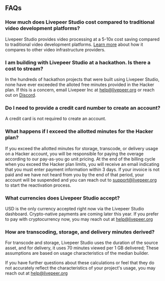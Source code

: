 ## FAQs

### **How much does Livepeer Studio cost compared to traditional video development platforms?**

Livepeer Studio provides video processing at a 5-10x cost saving compared to
traditional video development platforms. [Learn more](/compare) about how it
compares to other video infrastructure providers.

### **I am building with Livepeer Studio at a hackathon. Is there a cost to stream?**

In the hundreds of hackathon projects that were built using Livepeer Studio,
none have ever exceeded the alloted free minutes provided in the Hacker plan. If
this is a concern, email Livepeer Inc at
[help@livepeer.org](mailto:help@livepeer.org) or reach out
on [Discord](https://discord.gg/livepeer).

### **Do I need to provide a credit card number to create an account?**

A credit card is not required to create an account.

### **What happens if I exceed the allotted minutes for the Hacker plan?**

If you exceed the allotted minutes for storage, transcode, or delivery usage on
a Hacker account, you will be responsible for paying the overage according to
our pay-as-you go unit pricing. At the end of the billing cycle when you exceed
the Hacker plan limits, you will receive an email indicating that you must enter
payment information within 3 days. If your invoice is not paid and we have not
heard from you by the end of that period, your account will be suspended and you
can reach out to support@livepeer.org to start the reactivation process.

### **What currencies does Livepeer Studio accept?**

USD is the only currency accepted right now via the Livepeer Studio dashboard.
Crypto-native payments are coming later this year. If you prefer to pay with
cryptocurrency now, you may reach out
at [help@livepeer.org](mailto:help@livepeer.org)

### **How are transcoding, storage, and delivery minutes derived?**

For transcode and storage, Livepeer Studio uses the duration of the source
asset, and for delivery, it uses 70 minutes viewed per 1 GB delivered; These
assumptions are based on usage characteristics of the median builder.

If you have further questions about these calculations or feel that they do not
accurately reflect the characteristics of your project's usage, you may reach
out at [help@livepeer.org](mailto:help@livepeer.org)
